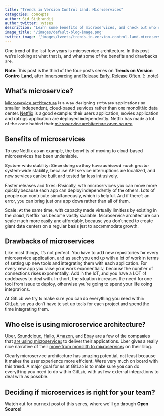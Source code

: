 ```yaml
---
title: "Trends in Version Control Land: Microservices"
categories: concepts
author: Sid Sijbrandij
author_twitter: sytses
description: "Learn some benefits of microservices, and check out who's using it!"
image_title: '/images/default-blog-image.png'
twitter_image: '/images/tweets/trends-in-version-control-land-microservices.png'
---
```


One trend of the last few years is microservice architecture. In this post we’re
looking at what that is, and what some of the benefits and drawbacks are.

**Note:** This post is the third of the four-posts series on **Trends on Version Control Land**, after [Innersourcing][post-1] and [Release Early, Release Often][post-2].
{: .note}

<!-- more -->

## What’s microservice?

[Microservice architecture][micro-arch] is a way designing software applications as smaller, independent,
cloud-based services rather than one monolithic data center. [Netflix][netflix-micro] is a good example: their
users application, movies application and ratings application are deployed independently.
Netflix has made a lot of the code behind their [microservice architecture open source][netflix-oss].

## Benefits of microservices

To use Netflix as an example, the benefits of moving to cloud-based microservices has been undeniable.

System-wide stability: Since doing so they have achieved much greater system-wide stability,
because API service interruptions are localized, and new services can be built and tested far less intrusively.

Faster releases and fixes: Basically, with microservices you can move more quickly because each app can
deploy independently of the others. Lots of people can contribute simultaneously, which is helpful.
And if there’s an error, you can bring just one app down rather than all of them.

Scale: At the same time, with capacity made virtually limitless by existing in the cloud, Netflix has
become vastly scalable. Microservice architecture can scale much more easily and affordably, because
you don’t need to create giant data centers on a regular basis just to accommodate growth.

## Drawbacks of microservices

Like most things, it’s not perfect. You have to add new repositories for every microservice application,
and as such you end up with a lot of work in terms of setting up new tools and integrating them with each
application. For every new app you raise your work exponentially, because the number of connections rises
exponentially.  Add in the IoT, and you have a LOT of codebases to deal with. In short, the situation
increases the need for one tool from issue to deploy, otherwise you’re going to spend your life doing integrations.

At GitLab we try to make sure you can do everything you need within GitLab, so you don’t have to set up
tools for each project and spend the time integrating them.

## Who else is using microservice architecture?

[Uber][uber-eng], [Soundcloud][soundcloud-micro], [Hailo][hailo-micro], [Amazon][amazon-micro], and [Ebay][ebay-micro]
are a few of the companies that [are using microservices][companies-micro] to deliver their applications. Uber gives
a really nice narrative of their [move from monolith to microservices][uber-blog] on their blog.

Clearly microservice architecture has amazing potential, not least because it makes the user experience more efficient.
We’re very much on board with this trend. A major goal for us at GitLab is to make sure you can do everything
you need to do within GitLab, with as few external integrations to deal with as possible.

## Deciding if microservices is right for your team?

<!-- TO BE INCLUDED - or title removed-->

Watch out for our next post of this series, where we'll go through **Open Source**!

<!-- identifiers -->

[post-1]: https://about.gitlab.com/2016/07/07/trends-version-control-innersourcing/
[post-2]: https://about.gitlab.com/2016/07/21/release-early-release-often/

[amazon-micro]: http://thenewstack.io/led-amazon-microservices-architecture/
[companies-micro]: http://microservices.io/articles/whoisusingmicroservices.html
[ebay-micro]: http://highscalability.com/blog/2015/12/1/deep-lessons-from-google-and-ebay-on-building-ecosystems-of.html
[hailo-micro]: https://sudo.hailoapp.com/services/2015/03/09/journey-into-a-microservice-world-part-2/
[micro-arch]: http://martinfowler.com/articles/microservices.html#MicroservicesAndSoa
[netflix-micro]: http://techblog.netflix.com/2015/02/a-microscope-on-microservices.html
[netflix-oss]: https://netflix.github.io/
[soundcloud-micro]: https://developers.soundcloud.com/blog/building-products-at-soundcloud-part-1-dealing-with-the-monolith
[uber-blog]: https://eng.uber.com/building-tincup/
[uber-eng]: https://eng.uber.com/soa/
